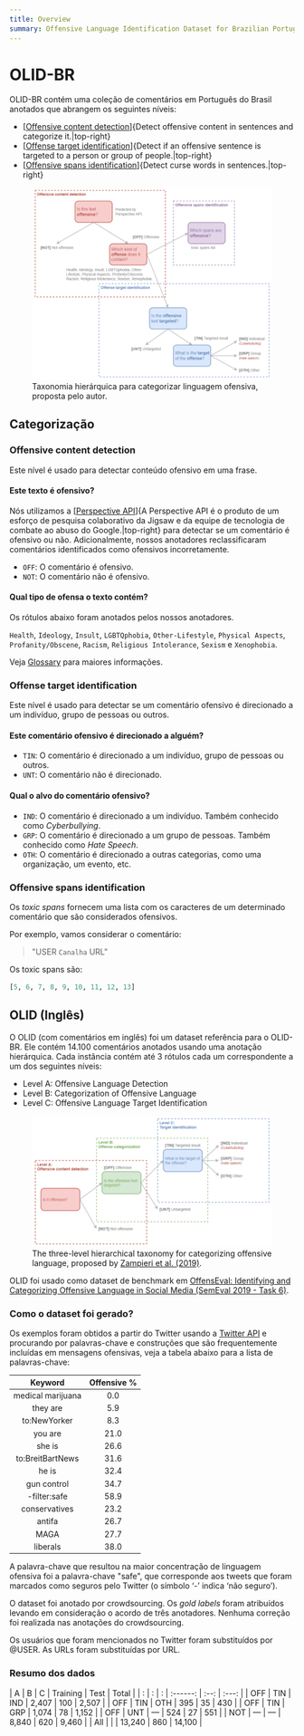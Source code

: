 ```yaml
---
title: Overview
summary: Offensive Language Identification Dataset for Brazilian Portuguese.
---
```


# OLID-BR

OLID-BR contém uma coleção de comentários em Português do Brasil anotados que abrangem os seguintes níveis:

- [[Offensive content detection](#offensive-content-detection)]{Detect offensive content in sentences and categorize it.|top-right}
- [[Offense target identification](#offense-target-identification)]{Detect if an offensive sentence is targeted to a person or group of people.|top-right}
- [[Offensive spans identification](#offensive-spans-identification)]{Detect curse words in sentences.|top-right}

<figure>
  <img src="images/olid-br-taxonomy.png"/>
  <figcaption>Taxonomia hierárquica para categorizar linguagem ofensiva, proposta pelo autor.</figcaption>
</figure>

## Categorização

### Offensive content detection

Este nível é usado para detectar conteúdo ofensivo em uma frase.

#### Este texto é ofensivo?

Nós utilizamos a [[Perspective API](https://www.perspectiveapi.com/)]{A Perspective API é o produto de um esforço de pesquisa colaborativo da Jigsaw e da equipe de tecnologia de combate ao abuso do Google.|top-right} para detectar se um comentário é ofensivo ou não. Adicionalmente, nossos anotadores reclassificaram comentários identificados como ofensivos incorretamente.

- `OFF`: O comentário é ofensivo.
- `NOT`: O comentário não é ofensivo.

#### Qual tipo de ofensa o texto contém?

Os rótulos abaixo foram anotados pelos nossos anotadores.

`Health`, `Ideology`, `Insult`, `LGBTQphobia`, `Other-Lifestyle`, `Physical Aspects`, `Profanity/Obscene`, `Racism`, `Religious Intolerance`, `Sexism` e `Xenophobia`.

Veja [Glossary](glossary.pt.md) para maiores informações.

### Offense target identification

Este nível é usado para detectar se um comentário ofensivo é direcionado a um indivíduo, grupo de pessoas ou outros.

#### Este comentário ofensivo é direcionado a alguém?

- `TIN`: O comentário é direcionado a um indivíduo, grupo de pessoas ou outros.
- `UNT`: O comentário não é direcionado.

#### Qual o alvo do comentário ofensivo?

- `IND`: O comentário é direcionado a um indivíduo. Também conhecido como *Cyberbullying*.
- `GRP`: O comentário é direcionado a um grupo de pessoas. Também conhecido como *Hate Speech*.
- `OTH`: O comentário é direcionado a outras categorias, como uma organização, um evento, etc.

### Offensive spans identification

Os *toxic spans* fornecem uma lista com os caracteres de um determinado comentário que são considerados ofensivos.

Por exemplo, vamos considerar o comentário:

> "USER `Canalha` URL"

Os toxic spans são:

```python
[5, 6, 7, 8, 9, 10, 11, 12, 13]
```

## OLID (Inglês)

O OLID (com comentários em inglês) foi um dataset referência para o OLID-BR. Ele contém 14.100 comentários anotados usando uma anotação hierárquica. Cada instância contém até 3 rótulos cada um correspondente a um dos seguintes níveis:

- Level A: Offensive Language Detection
- Level B: Categorization of Offensive Language
- Level C: Offensive Language Target Identification

<figure>
  <img src="images/olid-en-taxonomy.png"/>
  <figcaption>The three-level hierarchical taxonomy for categorizing offensive language, proposed by <a href="https://arxiv.org/abs/1902.09666" target="_blank">Zampieri et al. (2019)</a>.</figcaption>
</figure>

OLID foi usado como dataset de benchmark em [OffensEval: Identifying and Categorizing Offensive Language in Social Media (SemEval 2019 - Task 6)](https://competitions.codalab.org/competitions/20011).

### Como o dataset foi gerado?

Os exemplos foram obtidos a partir do Twitter usando a [Twitter API](https://developer.twitter.com/en/docs/tweets/search/api-reference/get-search-tweets) e procurando por palavras-chave e construções que são frequentemente incluídas em mensagens ofensivas, veja a tabela abaixo para a lista de palavras-chave:

| Keyword | Offensive % |
| :-----: | :---------: |
| medical marijuana | 0.0 |
| they are | 5.9 |
| to:NewYorker | 8.3 |
| you are | 21.0 |
| she is | 26.6 |
| to:BreitBartNews | 31.6 |
| he is | 32.4 |
| gun control | 34.7 |
| -filter:safe | 58.9 |
| conservatives | 23.2 |
| antifa | 26.7 |
| MAGA | 27.7 |
| liberals | 38.0 |

A palavra-chave que resultou na maior concentração de linguagem ofensiva foi a palavra-chave "safe", que corresponde aos tweets que foram marcados como seguros pelo Twitter (o símbolo ‘-’ indica ‘não seguro’).

O dataset foi anotado por crowdsourcing. Os *gold labels* foram atribuídos levando em consideração o acordo de três anotadores. Nenhuma correção foi realizada nas anotações do crowdsourcing.

Os usuários que foram mencionados no Twitter foram substituídos por @USER. As URLs foram substituídas por URL.

### Resumo dos dados

| A | B | C | Training | Test | Total |
| : | : | : | :------: | :--: | :---: |
| OFF | TIN | IND | 2,407 | 100 | 2,507 |
| OFF | TIN | OTH | 395 | 35 | 430 |
| OFF | TIN | GRP | 1,074 | 78 | 1,152 |
| OFF | UNT | — | 524 | 27 | 551 |
| NOT | — | — | 8,840 | 620 | 9,460 |
| All | | | 13,240 | 860 | 14,100 |

[^1]: Zampieri et al. "Predicting the type and target of offensive posts in social media." NAACL 2019.
[^2]: João A. Leite, Diego F. Silva, Kalina Bontcheva, Carolina Scarton (2020): Toxic Language Detection in Social Media for Brazilian Portuguese: New Dataset and Multilingual Analysis. Published at AACL-IJCNLP 2020.
[^3]: S. Malmasi, "Offensive Language Identification Dataset - OLID", Scholar.harvard.edu, 2021. [Online]. Available: https://scholar.harvard.edu/malmasi/olid. [Accessed: 28- Aug- 2021].
[^4]: Weng, L. (2021, March 21). Reducing toxicity in language models. Lil'Log. https://lilianweng.github.io/lil-log/2021/03/21/reducing-toxicity-in-language-models.html.
